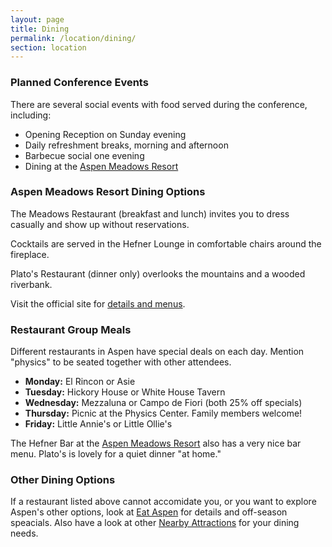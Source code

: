 ```yaml
---
layout: page
title: Dining
permalink: /location/dining/
section: location
---
```


### Planned Conference Events

There are several social events with food served during the conference, including:

* Opening Reception on Sunday evening
* Daily refreshment breaks, morning and afternoon
* Barbecue social one evening
* Dining at the [Aspen Meadows Resort](https://www.aspenmeadows.com/)



### Aspen Meadows Resort Dining Options

The Meadows Restaurant (breakfast and lunch) invites you to dress casually and show up without reservations.

Cocktails are served in the Hefner Lounge in comfortable chairs around the fireplace.

Plato's Restaurant (dinner only) overlooks the mountains and a wooded riverbank.

Visit the official site for [details and menus](https://www.aspenmeadows.com/dining/).



### Restaurant Group Meals

Different restaurants in Aspen have special deals on each day. Mention "physics" to be seated together with other attendees.

* **Monday:** El Rincon or Asie
* **Tuesday:** Hickory House or White House Tavern
* **Wednesday:** Mezzaluna or Campo de Fiori (both 25% off specials)
* **Thursday:** Picnic at the Physics Center. Family members welcome!
* **Friday:** Little Annie's or Little Ollie's

The Hefner Bar at the [Aspen Meadows Resort](https://www.aspenmeadows.com/) also has a very nice bar menu. Plato's is lovely for a quiet dinner "at home."



### Other Dining Options

If a restaurant listed above cannot accomidate you, or you want to explore Aspen's other options, look at [Eat Aspen](http://eataspen.com) for details and off-season speacials. Also have a look at other [Nearby Attractions](/location/nearby_attractions/) for your dining needs.